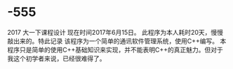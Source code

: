# -555
2017 大一下课程设计
现在时间2017年6月15日。
此程序为本人耗时20天，慢慢敲出来的。特此记录
该程序为一个简单的通讯软件管理系统，使用C++编写。
本程序只是简单的使用C++基础知识来实现，并不能表明C++的真正魅力。但对于我这个初学者来说，已经很难得了。
